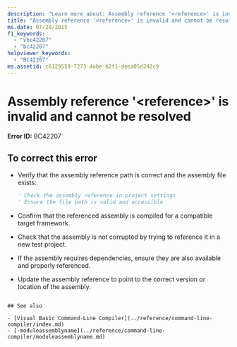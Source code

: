 ```yaml
---
description: "Learn more about: Assembly reference '<reference>' is invalid and cannot be resolved"
title: "Assembly reference '<reference>' is invalid and cannot be resolved"
ms.date: 07/20/2015
f1_keywords:
  - "vbc42207"
  - "bc42207"
helpviewer_keywords:
  - "BC42207"
ms.assetid: c6129559-7273-4abe-b2f1-deea05d242c9
---
```

# Assembly reference '\<reference>' is invalid and cannot be resolved

**Error ID:** BC42207

## To correct this error

- Verify that the assembly reference path is correct and the assembly file exists:

   ```vb
   ' Check the assembly reference in project settings
   ' Ensure the file path is valid and accessible
   ```

- Confirm that the referenced assembly is compiled for a compatible target framework.

- Check that the assembly is not corrupted by trying to reference it in a new test project.

- If the assembly requires dependencies, ensure they are also available and properly referenced.

- Update the assembly reference to point to the correct version or location of the assembly.
```

## See also

- [Visual Basic Command-Line Compiler](../reference/command-line-compiler/index.md)
- [-moduleassemblyname](../reference/command-line-compiler/moduleassemblyname.md)
